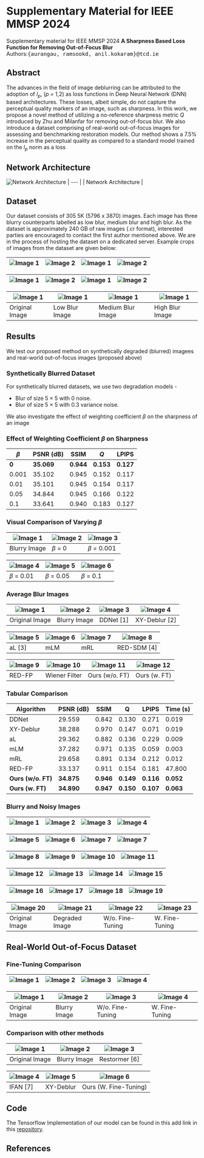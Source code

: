 # Supplementary Material for IEEE MMSP 2024
Supplementary material for IEEE MMSP 2024
**A Sharpness Based Loss Function for Removing Out-of-Focus Blur**<br />
Authors:<samp>{aurangau, ramsookd, anil.kokaram}@tcd.ie</samp>

## Abstract
The advances in the field of image deblurring can
be attributed to the adoption of $l_p$, ($p$ = 1,2) as loss functions in
Deep Neural Network (DNN) based architectures. These losses,
albeit simple, do not capture the perceptual quality markers of
an image, such as sharpness. In this work, we propose a novel
method of utilizing a no-reference sharpness metric $Q$ introduced
by Zhu and Milanfar for removing out-of-focus blur. We also
introduce a dataset comprising of real-world out-of-focus images
for assessing and benchmarking restoration models. Our method
shows a 7.5% increase in the perceptual quality as compared to
a standard model trained on the $l_p$ norm as a loss

## Network Architecture
![Network Architecture](Network_Architecture/UNet_MMSP.png)
| --- |
| Network Architecture |

## Dataset
Our dataset consists of 305 5K (5796 x 3870) images. Each image has three blurry counterparts labelled as low blur, medium blur and high blur.
As the dataset is approximately 240 GB of raw images (.cr format), interested parties are encouraged to contact the first author mentioned above. We are in the process of hosting the dataset on a dedicated server.
Example crops of images from the dataset are given below:

| ![Image 1](Dataset_Examples/soda2_original_crop.png) | ![Image 2](Dataset_Examples/soda2_lbC_crop.png) | ![Image 1](Dataset_Examples/soda2_mbC_crop.png)  | ![Image 2](Dataset_Examples/soda2_hbC_crop.png) |
| --- | --- | --- | --- |

| ![Image 1](Dataset_Examples/keyboard1_original_crop.png) | ![Image 2](Dataset_Examples/keyboard1_lbc_crop.png) | ![Image 1](Dataset_Examples/keyboard1_mbc_crop.png) | ![Image 2](Dataset_Examples/keyboard1_hbc_crop.png) |
| --- | --- | --- | --- |

| ![Image 1](Dataset_Examples/peppermintTea3_original_crop.png) | ![Image 1](Dataset_Examples/peppermintTea3_lbC_crop.png) | ![Image 1](Dataset_Examples/peppermintTea3_mbC_crop.png) | ![Image 1](Dataset_Examples/peppermintTea3_hbC_crop.png) |
| --- | --- | --- | --- |
| Original Image | Low Blur Image | Medium Blur Image | High Blur Image |



## Results
We test our proposed method on synthetically degraded (blurred) imagees and real-world out-of-focus images (proposed above)
### Synthetically Blurred Dataset
For synthetically blurred datasets, we use two degradation models -  
* Blur of size 5 $\times$ 5 with 0 noise.
* Blur of size 5 $\times$ 5 with 0.3 variance noise.

We also investigate the effect of weighting coefficient $\beta$ on the sharpness of an image
### Effect of Weighting Coefficient $\beta$ on Sharpness
| $\beta$ | PSNR (dB) | SSIM | $Q$ | LPIPS
| --- | --- | --- | --- | --- |
| **0** | **35.069** | **0.944** | **0.153** | **0.127**
| 0.001 | 35.102 | 0.945 | 0.152 | 0.117
| 0.01 | 35.101 | 0.945 | 0.154 | 0.117 
| 0.05 | 34.844 | 0.945 | 0.166 | 0.122
| 0.1 | 33.641 | 0.940 | 0.183 | 0.127

### Visual Comparison of Varying $\beta$

| ![Image 1](Beta_Value_Comp/kodim01_blurry.png)| ![Image 2](Beta_Value_Comp/kodim01_b_r_onlyMAE.png) | ![Image 3](Beta_Value_Comp/kodim01_b_r_0_001.png) | 
| --- | --- | --- |
| Blurry Image | $\beta$ = 0 | $\beta$ = 0.001 |

| ![Image 4](Beta_Value_Comp/kodim01_b_r_0_01.png) | ![Image 5](Beta_Value_Comp/kodim01_b_r_0_05.png) | ![Image 6](Beta_Value_Comp/kodim01_b_r_0_1.png) |
| --- | --- | --- |
| $\beta$ = 0.01 | $\beta$ = 0.05 | $\beta$ = 0.1 |

### Average Blur Images

| ![Image 1](MMSP_Comparisons/kodim19_original.png) | ![Image 2](MMSP_Comparisons/kodim19_blurry.png) | ![Image 3](MMSP_Comparisons/kodim19_b_ddnet.png) | ![Image 4](MMSP_Comparisons/kodim19_XYD.png) |
| --- | --- | --- | --- |
| Original Image | Blurry Image | DDNet [1] | XY-Deblur [2] |

| ![Image 5](MMSP_Comparisons/kodim19_al.png) | ![Image 6](MMSP_Comparisons/kodim19_mlm.png) | ![Image 7](MMSP_Comparisons/kodim19_mrl.png) | ![Image 8](MMSP_Comparisons/kodim19_SDM.png) |
| --- | --- | --- | --- |
| aL [3] | mLM | mRL | RED-SDM [4] |

| ![Image 9](MMSP_Comparisons/kodim19_FP.png) | ![Image 10](MMSP_Comparisons/kodim19_b_Wiener.png) | ![Image 11](MMSP_Comparisons/kodim19_b_r_onlyMAE.png) | ![Image 12](MMSP_Comparisons/kodim19_b_r_QSharp.png) |
| --- | --- | --- | --- |
| RED-FP | Wiener Filter | Ours (w/o. FT) | Ours (w. FT) |

### Tabular Comparison
| Algorithm | PSNR (dB) | SSIM | Q | LPIPS | Time (s)
| --- | --- | --- | --- | --- | --- |
| DDNet | 29.559 | 0.842 | 0.130 | 0.271 | 0.019 | 
| XY-Deblur | 38.288 | 0.970 | 0.147 | 0.071 | 0.019 |
| aL | 29.362 | 0.882 | 0.136 | 0.229 | 0.009 |  
| mLM | 37.282 | 0.971 | 0.135 | 0.059 | 0.003 | 
| mRL | 29.658 | 0.891 | 0.134 | 0.212 | 0.012 | 
| RED-FP | 33.137 | 0.911 | 0.154 | 0.181 | 47.800 |  
| **Ours (w/o. FT)**| **34.875** | **0.946** | **0.149** | **0.116** | **0.052** | 
| **Ours (w. FT)**| **34.890** | **0.947** | **0.150** | **0.107** | **0.063** | 


### Blurry and Noisy Images

| ![Image 1](MMSP_Noisy_Blurry/kodim01.png)| ![Image 2](MMSP_Noisy_Blurry/kodim01_b.png) | ![Image 3](MMSP_Noisy_Blurry/kodim01_b_r.png) | ![Image 4](MMSP_Noisy_Blurry/kodim01_b_rQ.png) |
| --- | --- | --- | --- |

| ![Image 5](MMSP_Noisy_Blurry/kodim03.png)| ![Image 6](MMSP_Noisy_Blurry/kodim03_b.png) | ![Image 7](MMSP_Noisy_Blurry/kodim03_b_r.png) | ![Image 7](MMSP_Noisy_Blurry/kodim03_b_rQ.png) |
| --- | --- | --- | --- |

| ![Image 8](MMSP_Noisy_Blurry/kodim04.png)| ![Image 9](MMSP_Noisy_Blurry/kodim04_b.png) | ![Image 10](MMSP_Noisy_Blurry/kodim04_b_r.png) | ![Image 11](MMSP_Noisy_Blurry/kodim04_b_rQ.png) |
| --- | --- | --- | --- |

| ![Image 12](MMSP_Noisy_Blurry/kodim08.png)| ![Image 13](MMSP_Noisy_Blurry/kodim08_b.png) | ![Image 14](MMSP_Noisy_Blurry/kodim08_b_r.png) | ![Image 15](MMSP_Noisy_Blurry/kodim08_b_rQ.png) |
| --- | --- | --- | --- |

| ![Image 16](MMSP_Noisy_Blurry/kodim18.png)| ![Image 17](MMSP_Noisy_Blurry/kodim18_b.png) | ![Image 18](MMSP_Noisy_Blurry/kodim18_b_r.png) | ![Image 19](MMSP_Noisy_Blurry/kodim18_b_rQ.png) |
| --- | --- | --- | --- |

| ![Image 20](MMSP_Noisy_Blurry/kodim21.png)| ![Image 21](MMSP_Noisy_Blurry/kodim21_b.png) | ![Image 22](MMSP_Noisy_Blurry/kodim21_b_r.png) | ![Image 23](MMSP_Noisy_Blurry/kodim21_b_rQ.png) |
| --- | --- | --- | --- |
| Original Image | Degraded Image | W/o. Fine-Tuning | W. Fine-Tuning | 


## Real-World Out-of-Focus Dataset

### Fine-Tuning Comparison

| ![Image 1](RealBlur_Example/cartridge_original.png)| ![Image 2](RealBlur_Example/cartridge_blurry.png) | ![Image 3](RealBlur_Example/cartridge_no_FT.png) | ![Image 4](RealBlur_Example/cartridge_FT.png) |
| --- | --- | --- | --- |

| ![Image 1](RealBlur_Example/poster5_original.png)| ![Image 2](RealBlur_Example/poster5_blurry.png) | ![Image 3](RealBlur_Example/poster5_44_no_FT.png) | ![Image 4](RealBlur_Example/poster5_44_FT.png) |
| --- | --- | --- | --- |
| Original Image | Blurry Image | W/o. Fine-Tuning | W. Fine-Tuning |

### Comparison with other methods

| ![Image 1](RealWorldComparisons/cartridge_9_cr_original.png) | ![Image 2](RealWorldComparisons/cartridge_9_cr_blurry.png) | ![Image 3](RealWorldComparisons/cartridge_9_cr_restormer.png) | 
| --- | --- | --- |
| Original Image | Blurry Image | Restormer [6] |

| ![Image 4](RealWorldComparisons/cartridge_9_cr_ifan.png) | ![Image 5](RealWorldComparisons/cartridge_9_cr_XYD.png) | ![Image 6](RealWorldComparisons/cartridge_9_cr_QFT.png) |
| --- | --- | --- |
| IFAN [7] | XY-Deblur | Ours (W. Fine-Tuning) |


## Code
The Tensorflow Implementation of our model can be found in this add link in this [repository](https://github.com/aurangau/QSharpNet).

## References
